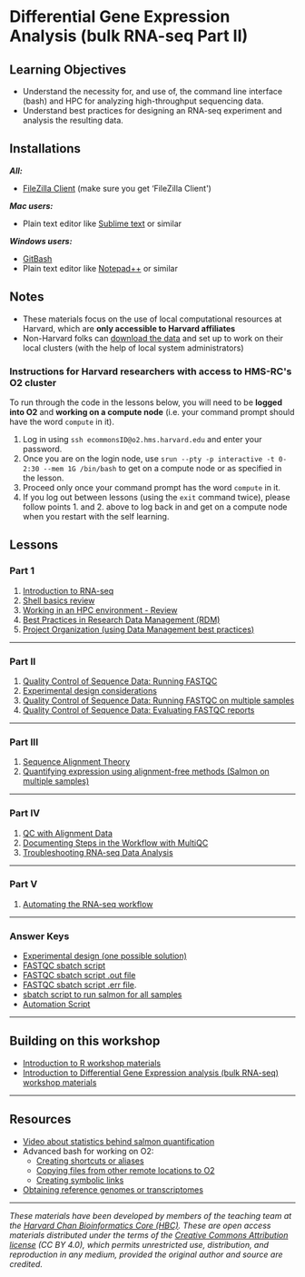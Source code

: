 # Differential Gene Expression Analysis (bulk RNA-seq Part II)

## Learning Objectives

- Understand the necessity for, and use of, the command line interface (bash) and HPC for analyzing high-throughput sequencing data.
- Understand best practices for designing an RNA-seq experiment and analysis the resulting data.

## Installations

***All:***

* [FileZilla Client](https://filezilla-project.org/download.php?type=client) (make sure you get ‘FileZilla Client')

***Mac users:***

* Plain text editor like [Sublime text](http://www.sublimetext.com/) or similar

***Windows users:***

* [GitBash](https://git-scm.com/download/win)
* Plain text editor like [Notepad++](http://notepad-plus-plus.org/) or similar

## Notes
* These materials focus on the use of local computational resources at Harvard, which are **only accessible to Harvard affiliates**
* Non-Harvard folks can [download the data](https://www.dropbox.com/s/3lua2h1oo18gbug/unix_lesson.tar.gz?dl=1) and set up to work on their local clusters (with the help of local system administrators)

### Instructions for Harvard researchers with access to HMS-RC's O2 cluster

To run through the code in the lessons below, you will need to be **logged into O2** and **working on a compute node** (i.e. your command prompt should have the word `compute` in it).

1. Log in using `ssh ecommonsID@o2.hms.harvard.edu` and enter your password.
2. Once you are on the login node, use `srun --pty -p interactive -t 0-2:30 --mem 1G /bin/bash` to get on a compute node or as specified in the lesson.
3. Proceed only once your command prompt has the word `compute` in it.
4. If you log out between lessons (using the `exit` command twice), please follow points 1. and 2. above to log back in and get on a compute node when you restart with the self learning.

## Lessons

### Part 1 
1. [Introduction to RNA-seq](../lessons/01_intro-to-RNAseq.md)
1. [Shell basics review](../lessons/shell_review.md)
1. [Working in an HPC environment - Review](../lessons/03_working_on_HPC.md)
1. [Best Practices in Research Data Management (RDM)](../lessons/04a_data_organization.md)
1. [Project Organization (using Data Management best practices)](../lessons/04b_data_organization.md)
     
***

### Part II
1. [Quality Control of Sequence Data: Running FASTQC](../lessons/05_qc_running_fastqc_interactively.md)
1. [Experimental design considerations](../lessons/02_experimental_planning_considerations.md)
1. [Quality Control of Sequence Data: Running FASTQC on multiple samples](../lessons/06_qc_running_fastqc_sbatch.md)
1. [Quality Control of Sequence Data: Evaluating FASTQC reports](../lessons/07_qc_fastqc_assessment.md)

***

### Part III 
1. [Sequence Alignment Theory](../lectures/alignment_quantification.pdf)
1. [Quantifying expression using alignment-free methods (Salmon on multiple samples)](../lessons/09_quasi_alignment_salmon_sbatch.md)

***

### Part IV

1. [QC with Alignment Data](../lessons/10_QC_Qualimap.md)
1. [Documenting Steps in the Workflow with MultiQC](../lessons/11_multiQC.md)
1. [Troubleshooting RNA-seq Data Analysis](../lectures/RNA-seq_troubleshooting.pdf)

***

### Part V

1. [Automating the RNA-seq workflow](../lessons/12_automating_workflow.md)

***

### Answer Keys

* [Experimental design (one possible solution)](https://www.dropbox.com/s/524mevuyba34l5b/exp_design_table.xlsx?dl=1)
* [FASTQC sbatch script](https://www.dropbox.com/s/9wdyhfqpic05l6p/mov10_fastqc.run?dl=1)
* [FASTQC sbatch script .out file](https://www.dropbox.com/s/l7puf8oahtbwmpk/22914006.out?dl=1)
* [FASTQC sbatch script .err file](https://www.dropbox.com/s/8a1g6o9t2kxit30/22914006.err?dl=1).
* [sbatch script to run salmon for all samples](../answer_key/salmon_all_samples.sbatch)
* [Automation Script](../scripts/rnaseq_analysis_on_input_file.sh)

***
   
## Building on this workshop
* [Introduction to R workshop materials](https://hbctraining.github.io/Intro-to-R-flipped/schedule/links-to-lessons.html)
* [Introduction to Differential Gene Expression analysis (bulk RNA-seq) workshop materials](https://hbctraining.github.io/DGE_workshop_salmon_online/schedule/links-to-lessons.html)

***

## Resources
* [Video about statistics behind salmon quantification](https://www.youtube.com/watch?v=TMLIxwDP7sk)
* Advanced bash for working on O2:
  * [Creating shortcuts or aliases](https://hbctraining.github.io/In-depth-NGS-Data-Analysis-Course/sessionVI/lessons/more_bash.html#alias)
  * [Copying files from other remote locations to O2](https://hbctraining.github.io/In-depth-NGS-Data-Analysis-Course/sessionVI/lessons/more_bash.html#rsync)
  * [Creating symbolic links](https://hbctraining.github.io/In-depth-NGS-Data-Analysis-Course/sessionVI/lessons/more_bash.html#symlink)
* [Obtaining reference genomes or transcriptomes](https://hbctraining.github.io/Accessing_public_genomic_data/lessons/accessing_genome_reference_data.html)

***
*These materials have been developed by members of the teaching team at the [Harvard Chan Bioinformatics Core (HBC)](http://bioinformatics.sph.harvard.edu/). These are open access materials distributed under the terms of the [Creative Commons Attribution license](https://creativecommons.org/licenses/by/4.0/) (CC BY 4.0), which permits unrestricted use, distribution, and reproduction in any medium, provided the original author and source are credited.*
